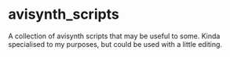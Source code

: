 avisynth_scripts
================

A collection of avisynth scripts that may be useful to some. Kinda specialised to my purposes, but could be used with a little editing.
